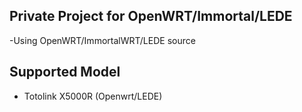 ## Private Project for OpenWRT/Immortal/LEDE

-Using OpenWRT/ImmortalWRT/LEDE source

## Supported Model

- Totolink X5000R (Openwrt/LEDE)

